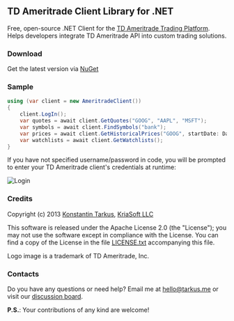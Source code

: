 ## TD Ameritrade Client Library for .NET

Free, open-source .NET Client for the [TD Ameritrade Trading Platform](https://www.tdameritrade.com/api.page).
Helps developers integrate TD Ameritrade API into custom trading solutions.

### Download

Get the latest version via [NuGet](https://www.nuget.org/packages/TDAmeritrade.Client/)

### Sample

```csharp
using (var client = new AmeritradeClient())
{
    client.LogIn();
    var quotes = await client.GetQuotes("GOOG", "AAPL", "MSFT");
    var symbols = await client.FindSymbols("bank");
    var prices = await client.GetHistoricalPrices("GOOG", startDate: DateTime.Now.AddYears(-1));
    var watchlists = await client.GetWatchlists();
}
```

If you have not specified username/password in code, you will be prompted to enter your
TD Ameritrade client's credentials at runtime:

![Login](http://i.imgur.com/GKl4jYw.png)

### Credits

Copyright (c) 2013 [Konstantin Tarkus](http://www.linkedin.com/in/koistya), [KriaSoft LLC](http://www.kriasoft.com)

This software is released under the Apache License 2.0 (the "License"); you may not use the software
except in compliance with the License. You can find a copy of the License in the file
[LICENSE.txt](https://raw.github.com/kriasoft/tdameritrade/master/LICENSE.txt) accompanying this file. 

Logo image is a trademark of TD Ameritrade, Inc.

### Contacts

Do you have any questions or need help? Email me at [hello@tarkus.me](mailto:hello@tarkus.me)
or visit our [discussion board](https://groups.google.com/forum/#!forum/tdasdk).

**P.S.**: Your contributions of any kind are welcome!
